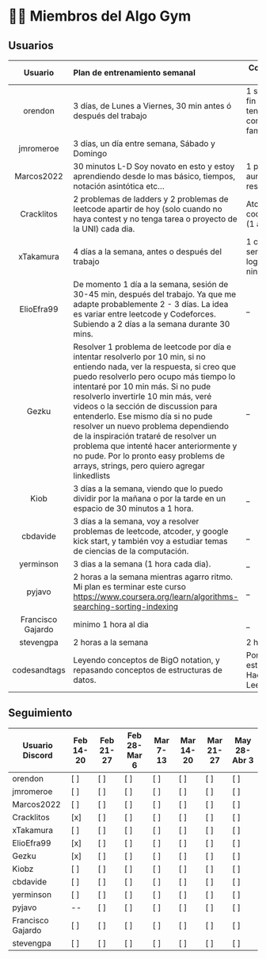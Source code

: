 # 💪🏼 Miembros del Algo Gym

## Usuarios

|      Usuario      | Plan de entrenamiento semanal                                                                                                                                                                                                                                                                                                                                                                                                                                                                                                                      | Competencias para participar                                                    |
| :---------------: | :------------------------------------------------------------------------------------------------------------------------------------------------------------------------------------------------------------------------------------------------------------------------------------------------------------------------------------------------------------------------------------------------------------------------------------------------------------------------------------------------------------------------------------------------- | ------------------------------------------------------------------------------- |
|      orendon      | 3 días, de Lunes a Viernes, 30 min antes ó después del trabajo                                                                                                                                                                                                                                                                                                                                                                                                                                                                                     | 1 semanal ( IFF cae fin de semana y no tengo otro compromiso familiar/personal) |
|     jmromeroe     | 3 días, un día entre semana, Sábado y Domingo                                                                                                                                                                                                                                                                                                                                                                                                                                                                                                      |                                                                                 |
|    Marcos2022     | 30 minutos L-D Soy novato en esto y estoy aprendiendo desde lo mas básico, tiempos, notación asintótica etc…                                                                                                                                                                                                                                                                                                                                                                                                                                       | 1 por semana aunque no logre resolver ninguno 😞                                |
|    Cracklitos     | 2 problemas de ladders y 2 problemas de leetcode apartir de hoy (solo cuando no haya contest y no tenga tarea o proyecto de la UNI) cada dia.                                                                                                                                                                                                                                                                                                                                                                                                      | Atcoder, codechef,codeforces (1 a la semana)                                    |
|     xTakamura     | 4 días a la semana, antes o después del trabajo                                                                                                                                                                                                                                                                                                                                                                                                                                                                                                    | 1 competencia semanal, aunque no logre resolver ninguno xD                      |
|    ElioEfra99     | De momento 1 día a la semana, sesión de 30-45 min, después del trabajo. Ya que me adapte probablemente 2 - 3 días. La idea es variar entre leetcode y Codeforces. Subiendo a 2 días a la semana durante 30 mins.                                                                                                                                                                                                                                                                                                                                   | \_                                                                              |
|       Gezku       | Resolver 1 problema de leetcode por día e intentar resolverlo por 10 min, si no entiendo nada, ver la respuesta, si creo que puedo resolverlo pero ocupo más tiempo lo intentaré por 10 min más. Si no pude resolverlo invertirle 10 min más, veré videos o la sección de discussion para entenderlo. Ese mismo día si no pude resolver un nuevo problema dependiendo de la inspiración trataré de resolver un problema que intenté hacer anteriormente y no pude. Por lo pronto easy problems de arrays, strings, pero quiero agregar linkedlists | \_                                                                              |
|       Kiob        | 3 días a la semana, viendo que lo puedo dividir por la mañana o por la tarde en un espacio de 30 minutos a 1 hora.                                                                                                                                                                                                                                                                                                                                                                                                                                 | \_                                                                              |
|     cbdavide      | 3 días a la semana, voy a resolver problemas de leetcode, atcoder, y google kick start, y también voy a estudiar temas de ciencias de la computación.                                                                                                                                                                                                                                                                                                                                                                                              | \_                                                                              |
|     yerminson     | 3 dias a la semana (1 hora cada dia).                                                                                                                                                                                                                                                                                                                                                                                                                                                                                                              | \_                                                                              |
|      pyjavo       | 2 horas a la semana mientras agarro ritmo. Mi plan es terminar este curso https://www.coursera.org/learn/algorithms-searching-sorting-indexing                                                                                                                                                                                                                                                                                                                                                                                                     | \_                                                                              |
| Francisco Gajardo | minimo 1 hora al dia                                                                                                                                                                                                                                                                                                                                                                                                                                                                                                                               | \_                                                                              |
|     stevengpa     | 2 horas a la semana                                                                                                                                                                                                                                                                                                                                                                                                                                                                                                                                | 2 horas a la semana                                                             |
|   codesandtags    | Leyendo conceptos de BigO notation, y repasando conceptos de estructuras de datos.                                                                                                                                                                                                                                                                                                                                                                                                                                                                 | Por el momento sólo estaré con HackerRank y Leetcode                            |

## Seguimiento

| Usuario Discord   | Feb 14-20 | Feb 21-27 | Feb 28-Mar 6 | Mar 7-13 | Mar 14-20 | Mar 21-27 | May 28-Abr 3 |
| ----------------- | --------- | --------- | ------------ | -------- | --------- | --------- | ------------ |
| orendon           | [ ]       | [ ]       | [ ]          | [ ]      | [ ]       | [ ]       | [ ]          |
| jmromeroe         | [ ]       | [ ]       | [ ]          | [ ]      | [ ]       | [ ]       | [ ]          |
| Marcos2022        | [ ]       | [ ]       | [ ]          | [ ]      | [ ]       | [ ]       | [ ]          |
| Cracklitos        | [x]       | [ ]       | [ ]          | [ ]      | [ ]       | [ ]       | [ ]          |
| xTakamura         | [ ]       | [ ]       | [ ]          | [ ]      | [ ]       | [ ]       | [ ]          |
| ElioEfra99        | [x]       | [ ]       | [ ]          | [ ]      | [ ]       | [ ]       | [ ]          |
| Gezku             | [x]       | [ ]       | [ ]          | [ ]      | [ ]       | [ ]       | [ ]          |
| Kiobz             | [ ]       | [ ]       | [ ]          | [ ]      | [ ]       | [ ]       | [ ]          |
| cbdavide          | [ ]       | [ ]       | [ ]          | [ ]      | [ ]       | [ ]       | [ ]          |
| yerminson         | [ ]       | [ ]       | [ ]          | [ ]      | [ ]       | [ ]       | [ ]          |
| pyjavo            | --        | [ ]       | [ ]          | [ ]      | [ ]       | [ ]       | [ ]          |
| Francisco Gajardo | [ ]       | [ ]       | [ ]          | [ ]      | [ ]       | [ ]       | [ ]          |
| stevengpa         | [ ]       | [ ]       | [ ]          | [ ]      | [ ]       | [ ]       | [ ]          |
